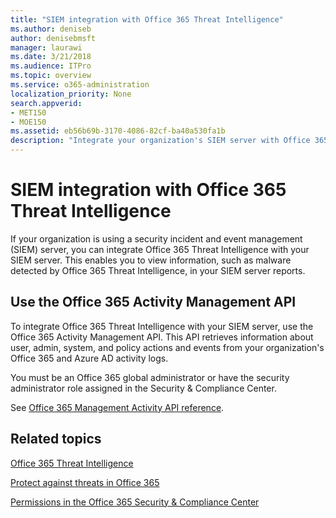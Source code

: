 ```yaml
---
title: "SIEM integration with Office 365 Threat Intelligence"
ms.author: deniseb
author: denisebmsft
manager: laurawi
ms.date: 3/21/2018
ms.audience: ITPro
ms.topic: overview
ms.service: o365-administration
localization_priority: None
search.appverid:
- MET150
- MOE150
ms.assetid: eb56b69b-3170-4086-82cf-ba40a530fa1b
description: "Integrate your organization's SIEM server with Office 365 Threat Intelligence using the Office 365 Activity Management API."
---
```


# SIEM integration with Office 365 Threat Intelligence

If your organization is using a security incident and event management (SIEM) server, you can integrate Office 365 Threat Intelligence with your SIEM server. This enables you to view information, such as malware detected by Office 365 Threat Intelligence, in your SIEM server reports.
  
## Use the Office 365 Activity Management API

To integrate Office 365 Threat Intelligence with your SIEM server, use the Office 365 Activity Management API. This API retrieves information about user, admin, system, and policy actions and events from your organization's Office 365 and Azure AD activity logs. 
  
You must be an Office 365 global administrator or have the security administrator role assigned in the Security &amp; Compliance Center.
  
See [Office 365 Management Activity API reference](https://msdn.microsoft.com/en-us/office-365/office-365-management-activity-api-reference).
  
## Related topics

[Office 365 Threat Intelligence](office-365-ti.md)
  
[Protect against threats in Office 365](protect-against-threats.md)
  
[Permissions in the Office 365 Security &amp; Compliance Center](permissions-in-the-security-and-compliance-center.md)
  

